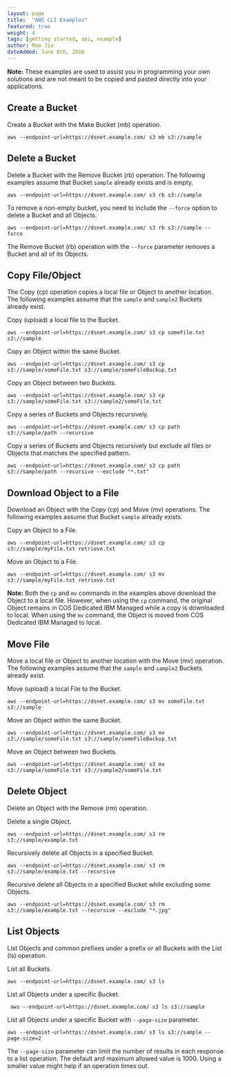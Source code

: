 ```yaml
---
layout: page
title:  "AWS CLI Examples"
featured: true
weight: 4
tags: [getting started, api, example]
author: Mao Jia
dateAdded: June 8th, 2016
---
```




**Note:** These examples are used to assist you in programming your own solutions and are not meant to be copied and pasted directly into your applications.## Create a Bucket
Create a Bucket with the Make Bucket (mb) operation.

```aws --endpoint-url=https://dsnet.example.com/ s3 mb s3://sample```
## Delete a BucketDelete a Bucket with the Remove Bucket (rb) operation. The following examples assume that Bucket ``sample`` already exists and is empty.
```
aws --endpoint-url=https://dsnet.example.com/ s3 rb s3://sample```
To remove a non-empty bucket, you need to include the ``--force`` option to delete a Bucket and all Objects.```aws --endpoint-url=https://dsnet.example.com/ s3 rb s3://sample --force```The Remove Bucket (rb) operation with the ``--force`` parameter removes a Bucket and all of its Objects.
## Copy File/Object
The Copy (cp) operation copies a local file or Object to another location. The following examples assume that the ``sample`` and ``sample2`` Buckets already exist.

Copy (upload) a local file to the Bucket.
```aws --endpoint-url=https://dsnet.example.com/ s3 cp someFile.txt s3://sample```
Copy an Object within the same Bucket.```aws --endpoint-url=https://dsnet.example.com/ s3 cp s3://sample/someFile.txt s3://sample/someFileBackup.txt
```

Copy an Object between two Buckets.

```aws --endpoint-url=https://dsnet.example.com/ s3 cp s3://sample/someFile.txt s3://sample2/someFile.txt```
Copy a series of Buckets and Objects recursively.
```aws --endpoint-url=https://dsnet.example.com/ s3 cp path s3://sample/path --recursive```
Copy a series of Buckets and Objects recursively but exclude all files or Objects that matches the specified pattern.
```aws --endpoint-url=https://dsnet.example.com/ s3 cp path s3://sample/path --recursive --exclude "*.txt"```
## Download Object to a FileDownload an Object with the Copy (cp) and Move (mv) operations. The following examples assume that Bucket ``sample`` already exists.

Copy an Object to a File.
```aws --endpoint-url=https://dsnet.example.com/ s3 cp s3://sample/myFile.txt retrieve.txt```
Move an Object to a File.
```aws --endpoint-url=https://dsnet.example.com/ s3 mv s3://sample/myFile.txt retrieve.txt```**Note:** Both the ``cp`` and ``mv`` commands in the examples above download the Object to a local file. However, when using the ``cp`` command, the original Object remains in COS Dedicated IBM Managed while a copy is downloaded to local. When using the ``mv`` command, the Object is moved from COS Dedicated IBM Managed to local.  ## Move File
Move a local file or Object to another location with the Move (mv) operation. The following examples assume that the ``sample`` and ``sample2`` Buckets already exist.Move (upload) a local File to the Bucket.
```aws --endpoint-url=https://dsnet.example.com/ s3 mv someFile.txt s3://sample```
Move an Object within the same Bucket.
```aws --endpoint-url=https://dsnet.example.com/ s3 mv s3://sample/someFile.txt s3://sample/someFileBackup.txt
```Move an Object between two Buckets.
```aws --endpoint-url=https://dsnet.example.com/ s3 mv s3://sample/someFile.txt s3://sample2/someFile.txt
```## Delete ObjectDelete an Object with the Remove (rm) operation.

Delete a single Object.

```aws --endpoint-url=https://dsnet.example.com/ s3 rm s3://sample/example.txt```
Recursively delete all Objects in a specified Bucket.
```aws --endpoint-url=https://dsnet.example.com/ s3 rm s3://sample/example.txt --recursive```
Recursive delete all Objects in a specified Bucket while excluding some Objects.
```aws --endpoint-url=https://dsnet.example.com/ s3 rm s3://sample/example.txt --recursive --exclude "*.jpg"```
## List ObjectsList Objects and common prefixes under a prefix or all Buckets with the List (ls) operation.

List all Buckets.

```aws --endpoint-url=https://dsnet.example.com/ s3 ls```
List all Objects under a specific Bucket.
```￼aws --endpoint-url=https://dsnet.example.com/ s3 ls s3://sample
```List all Objects under a specific Bucket with ``--page-size`` parameter.
```aws --endpoint-url=https://dsnet.example.com/ s3 ls s3://sample --page-size=2```
The ``--page-size`` parameter can limit the number of results in each response to a list operation. The default and maximum allowed value is 1000. Using a smaller value might help if an operation times out.
